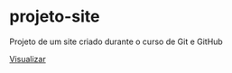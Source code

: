 # projeto-site
 Projeto de um site criado durante o curso de Git e GitHub

<a href="https://andre-santosds.github.io/projeto-site/" target="_blank">Visualizar</a>